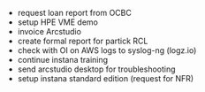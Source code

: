 - request loan report from OCBC  
- setup HPE VME demo  
- invoice Arcstudio   
- create formal report for partick RCL  
- check with OI on AWS logs to syslog-ng (logz.io) 
- continue instana training  
- send arcstudio desktop for troubleshooting 
- setup instana standard edition (request for NFR)
